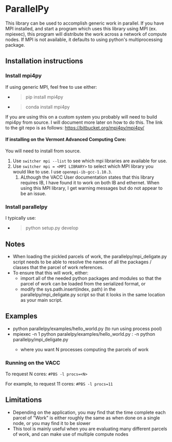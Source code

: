 # ParallelPy

This library can be used to accomplish generic work in parallel.
If you have MPI installed, and start a program which uses this library using MPI (ex. mpiexec), this program will distribute the work across a network of compute nodes.
If MPI is not available, it defaults to using python's multiprocessing package.


## Installation instructions
### Install mpi4py
If using generic MPI, feel free to use either:
* >pip install mpi4py
* >conda install mpi4py

If you are using this on a custom system you probably will need to build mpi4py from source.
I will document more later on how to do this.
The link to the git repo is as follows: https://bitbucket.org/mpi4py/mpi4py/

#### If installing on the Vermont Advanced Computing Core:
You will need to install from source.
1. Use ```switcher mpi --list``` to see which mpi libraries are available for use.
2. Use ```switcher mpi = <MPI LIBRARY>``` to select which MPI library you would like to use. I use ```openmpi-ib-gcc-1.10.3```.
   1. ALthough the VACC User documentation states that this library requires IB, I have found it to work on both IB and ethernet. When using this MPI library, I get warning messages but do not appear to be an issue.

### Install parallelpy
I typically use:
* >python setup.py develop

## Notes
* When loading the pickled parcels of work, the parallelpy/mpi_deligate.py script needs to be able to resolve the names of all the packages / classes that the parcel of work references.
* To ensure that this will work, either:
    * import all of the needed python packages and modules so that the parcel of work can be loaded from the serialized format, or
    * modify the sys.path.insert(index, path) in the parallelpy/mpi_deligate.py script so that it looks in the same location as your main script.

## Examples
* python parallelpy/examples/hello_world.py (to run using process pool)
* mpiexec -n 1 python paralelpy/examples/hello_world.py : -n <N> python parallelpy/mpi_deligate.py
    * where you want N processes computing the parcels of work

### Running on the VACC

To request N cores: ```#PBS -l procs=<N>```

For example, to request 11 cores: ```#PBS -l procs=11```


## Limitations
* Depending on the application, you may find that the time complete each parcel of "Work" is either roughly the same as when done on a single node, or you may find it to be slower 
* This tool is mainly useful when you are evaluating many different parcels of work, and can make use of multiple compute nodes
